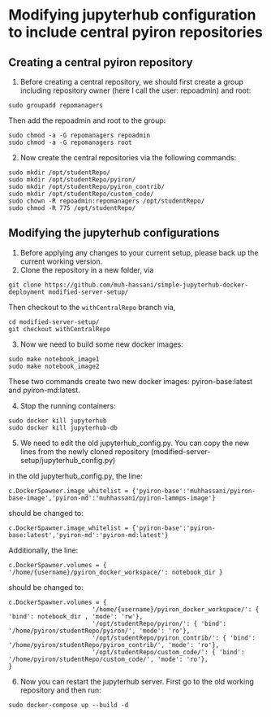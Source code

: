 # Modifying jupyterhub configuration to include central pyiron repositories

## Creating a central pyiron repository
1) Before creating a central repository, we should first create a group including repository owner (here I call the user: repoadmin) and root:
```
sudo groupadd repomanagers 
```
Then add the repoadmin and root to the group:
```
sudo chmod -a -G repomanagers repoadmin
sudo chmod -a -G repomanagers root
```  

2) Now create the central repositories via the following commands:

```
sudo mkdir /opt/studentRepo/
sudo mkdir /opt/studentRepo/pyiron/
sudo mkdir /opt/studentRepo/pyiron_contrib/
sudo mkdir /opt/studentRepo/custom_code/
sudo chown -R repoadmin:repomanagers /opt/studentRepo/
sudo chmod -R 775 /opt/studentRepo/
```

## Modifying the jupyterhub configurations  

1) Before applying any changes to your current setup, please back up the current working version.  
2) Clone the repository in a new folder, via
```
git clone https://github.com/muh-hassani/simple-jupyterhub-docker-deployment modified-server-setup/
```  
Then checkout to the `withCentralRepo` branch via,  
```
cd modified-server-setup/
git checkout withCentralRepo
```  
3) Now we need to build some new docker images:  
```
sudo make notebook_image1
sudo make notebook_image2
```
These two commands create two new docker images: pyiron-base:latest and pyiron-md:latest.  

4) Stop the running containers:
```
sudo docker kill jupyterhub
sudo docker kill jupyterhub-db
```  

5) We need to edit the old jupyterhub_config.py. You can copy the new lines from the newly cloned repository (modified-server-setup/jupyterhub_config.py)

in the old jupyterhub_config.py, the line: 
```
c.DockerSpawner.image_whitelist = {'pyiron-base':'muhhassani/pyiron-base-image','pyiron-md':'muhhassani/pyiron-lammps-image'}
```
should be changed to:
```
c.DockerSpawner.image_whitelist = {'pyiron-base':'pyiron-base:latest','pyiron-md':'pyiron-md:latest'}
```
Additionally, the line:
```
c.DockerSpawner.volumes = { '/home/{username}/pyiron_docker_workspace/': notebook_dir }
```  
should be changed to:
```
c.DockerSpawner.volumes = {
                       '/home/{username}/pyiron_docker_workspace/': { 'bind': notebook_dir , 'mode': 'rw'},
                       '/opt/studentRepo/pyiron/': { 'bind': '/home/pyiron/studentRepo/pyiron/', 'mode': 'ro'},
                       '/opt/studentRepo/pyiron_contrib/': { 'bind': '/home/pyiron/studentRepo/pyiron_contrib/', 'mode': 'ro'},
                       '/opt/studentRepo/custom_code/': { 'bind': '/home/pyiron/studentRepo/custom_code/', 'mode': 'ro'},
}
```
6) Now you can restart the jupyterhub server. First go to the old working repository and then run:

```
sudo docker-compose up --build -d
```